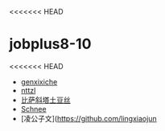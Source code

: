 <<<<<<< HEAD
# jobplus8-10
<<<<<<< HEAD

* [genxixiche](https://github.com/lisisharand)
* [nttzl](https://github.com/nttzl)
* [比萨斜塔土豆丝](https://github.com/NEVERDIEME)
* [Schnee](https://github.com/kkkxy)
* [凌公子文](https://github.com/lingxiaojun
